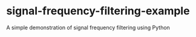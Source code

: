 # signal-frequency-filtering-example
A simple demonstration of signal frequency filtering using Python

